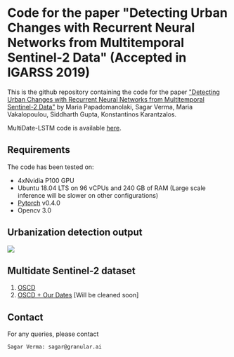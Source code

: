 # Code for the paper "Detecting Urban Changes with Recurrent Neural Networks from Multitemporal Sentinel-2 Data" (Accepted in IGARSS 2019)

This is the github repository containing the code for the paper ["Detecting Urban Changes with Recurrent Neural Networks from Multitemporal Sentinel-2 Data"](https://sagarverma.github.io/others/CD_IGARSS_2019.pdf) by Maria Papadomanolaki, Sagar Verma, Maria Vakalopoulou, Siddharth Gupta, Konstantinos Karantzalos.

MultiDate-LSTM code is available [here](https://github.com/mpapadomanolaki/UNetLSTM.git).

## Requirements
The code has been tested on:

- 4xNvidia P100 GPU
- Ubuntu 18.04 LTS on 96 vCPUs and 240 GB of RAM (Large scale inference will be slower on other configurations)
- [Pytorch](https://pytorch.org/) v0.4.0
- Opencv 3.0


## Urbanization detection output
<img src="https://sagarverma.github.io/others/CD_IGARSS_2019.png">

## Multidate Sentinel-2 dataset

1. [OSCD](https://rcdaudt.github.io/oscd/)
2. [OSCD + Our Dates](https://drive.google.com/file/d/1sCr1jetH5zKLf0c-vlITX0UZXsQVQaeY/view?usp=sharing) [Will be cleaned soon]

## Contact
For any queries, please contact
```
Sagar Verma: sagar@granular.ai
```
